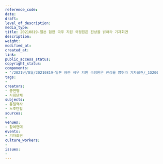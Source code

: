 ```yaml
---
reference_code: 
date: 
draft: 
level_of_description: 
media_type: 
title: 20210819-일본 혐한 극우 지원 국정원은 진상을 밝혀라 기자회견
description: 
weight: 
modified_at: 
created_at: 
link: 
public_access_status: 
copyright_status: 
components:
- "/2021년/8월/20210819-일본 혐한 극우 지원 국정원은 진상을 밝혀라 기자회견/_1D20062.jpg"
tags:
- 
creators:
- 총연맹
- 사회단체
subjects:
- 통일역사
- 노조탄압
sources:
- 
venues:
- 참여연대
events:
- 기자회견
culture_workers:
- 
issues:
- 
---
```

